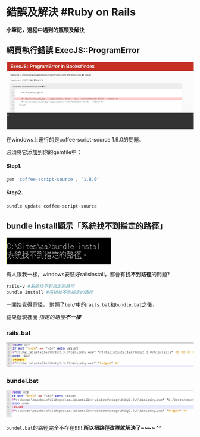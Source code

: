 # 錯誤及解決 #Ruby on Rails
**小筆記，過程中遇到的瓶頸及解決**

## 網頁執行錯誤 ExecJS::ProgramError
![image](https://github.com/momo200e/error_and_solve-ruby-on-rails/blob/master/errror.png)

在windows上運行的是coffee-script-source 1.9.0的問題。

必須將它添加到你的gemfile中：

#### Step1.
```rb
gem 'coffee-script-source', '1.8.0'
```

#### Step2.
```rb
bundle update coffee-script-source
```
## bundle install顯示「系統找不到指定的路徑」
![image](https://github.com/momo200e/error_and_solve-ruby-on-rails/blob/master/errror2.jpg)

有人跟我一樣，windows安裝好railsinstall，都會有**找不到路徑**的問題?
```rb
rails-v #系統找不到指定的路徑
bundle install #系統找不到指定的路徑
```
一開始覺得奇怪，
對照了`bin/`中的`rails.bat`和`bundle.bat`之後，

結果發現裡面 _指定的路徑**不一樣**_ 
### rails.bat
![image](https://github.com/momo200e/error_and_solve-ruby-on-rails/blob/master/errror3.jpg)
### bundel.bat
![image](https://github.com/momo200e/error_and_solve-ruby-on-rails/blob/master/errror4.jpg)

`bundel.bat`的路徑完全不存在!!!!!
**所以把路徑改隊就解決了~~~~ ^^**
